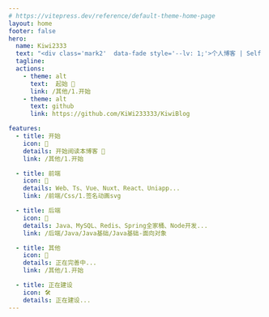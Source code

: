 ```yaml
---
# https://vitepress.dev/reference/default-theme-home-page
layout: home
footer: false
hero:
  name: Kiwi2333
  text: "<div class='mark2'  data-fade style='--lv: 1;'>个人博客 | Self Blog</div>"
  tagline: 
  actions:
    - theme: alt
      text:  起始 🎨
      link: /其他/1.开始
    - theme: alt 
      text: github
      link: https://github.com/KiWi233333/KiwiBlog

features: 
  - title: 开始
    icon: 🎊
    details: 开始阅读本博客 🎉
    link: /其他/1.开始

  - title: 前端
    icon: 🧪
    details: Web、Ts、Vue、Nuxt、React、Uniapp...
    link: /前端/Css/1.签名动画svg

  - title: 后端
    icon: 💊
    details: Java、MySQL、Redis、Spring全家桶、Node开发...
    link: /后端/Java/Java基础/Java基础-面向对象

  - title: 其他
    icon: 📁
    details: 正在完善中...
    link: /其他/1.开始

  - title: 正在建设
    icon: 🛠
    details: 正在建设...
---
```


